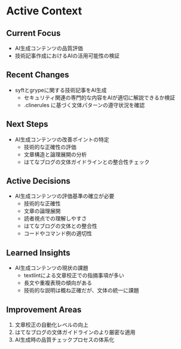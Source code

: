 # Active Context

## Current Focus
- AI生成コンテンツの品質評価
- 技術記事作成におけるAIの活用可能性の検証

## Recent Changes
- syftとgrypeに関する技術記事をAI生成
  - セキュリティ関連の専門的な内容をAIが適切に解説できるか検証
  - .clinerules に基づく文体パターンの遵守状況を確認

## Next Steps
- AI生成コンテンツの改善ポイントの特定
  - 技術的な正確性の評価
  - 文章構造と論理展開の分析
  - はてなブログの文体ガイドラインとの整合性チェック

## Active Decisions
- AI生成コンテンツの評価基準の確立が必要
  - 技術的な正確性
  - 文章の論理展開
  - 読者視点での理解しやすさ
  - はてなブログの文体との整合性
  - コードやコマンド例の適切性

## Learned Insights
- AI生成コンテンツの現状の課題
  - textlintによる文章校正での指摘事項が多い
  - 長文や重複表現の傾向がある
  - 技術的な説明は概ね正確だが、文体の統一に課題

## Improvement Areas
1. 文章校正の自動化レベルの向上
2. はてなブログの文体ガイドラインのより厳密な適用
3. AI生成時の品質チェックプロセスの体系化
